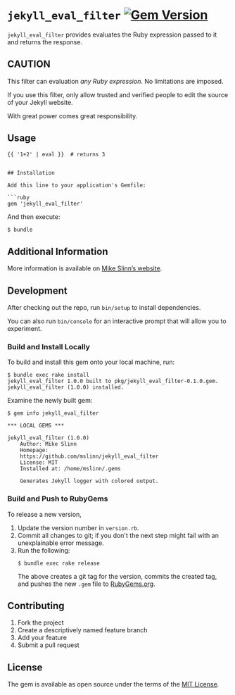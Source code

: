 `jekyll_eval_filter`
[![Gem Version](https://badge.fury.io/rb/jekyll_eval_filter.svg)](https://badge.fury.io/rb/jekyll_eval_filter)
===========

`jekyll_eval_filter` provides evaluates the Ruby expression passed to it and returns the response.


## CAUTION
This filter can evaluation *any Ruby expression*.
No limitations are imposed.

If you use this filter, only allow trusted and verified people to edit the source of your Jekyll website.

With great power comes great responsibility.


## Usage

```
{{ '1+2' | eval }}  # returns 3


## Installation

Add this line to your application's Gemfile:

```ruby
gem 'jekyll_eval_filter'
```

And then execute:
```bash
$ bundle 
```


## Additional Information
More information is available on
[Mike Slinn&rsquo;s website](https://www.mslinn.com/jekyll/10400-jekyll-plugin-template-collection.html).


## Development

After checking out the repo, run `bin/setup` to install dependencies.

You can also run `bin/console` for an interactive prompt that will allow you to experiment.


### Build and Install Locally
To build and install this gem onto your local machine, run:

```shell
$ bundle exec rake install
jekyll_eval_filter 1.0.0 built to pkg/jekyll_eval_filter-0.1.0.gem.
jekyll_eval_filter (1.0.0) installed.
```

Examine the newly built gem:
```
$ gem info jekyll_eval_filter

*** LOCAL GEMS ***

jekyll_eval_filter (1.0.0)
    Author: Mike Slinn
    Homepage:
    https://github.com/mslinn/jekyll_eval_filter
    License: MIT
    Installed at: /home/mslinn/.gems

    Generates Jekyll logger with colored output.
```


### Build and Push to RubyGems
To release a new version,
  1. Update the version number in `version.rb`.
  2. Commit all changes to git; if you don't the next step might fail with an unexplainable error message.
  3. Run the following:
     ```shell
     $ bundle exec rake release
     ```
     The above creates a git tag for the version, commits the created tag,
     and pushes the new `.gem` file to [RubyGems.org](https://rubygems.org).


## Contributing

1. Fork the project
2. Create a descriptively named feature branch
3. Add your feature
4. Submit a pull request


## License

The gem is available as open source under the terms of the [MIT License](https://opensource.org/licenses/MIT).
